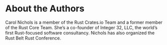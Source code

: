 # About the Authors

Carol Nichols is a member of the Rust Crates.io Team and a former member of the
Rust Core Team. She’s a co-founder of Integer 32, LLC, the world’s first
Rust-focused software consultancy. Nichols has also organized the Rust Belt
Rust Conference.

